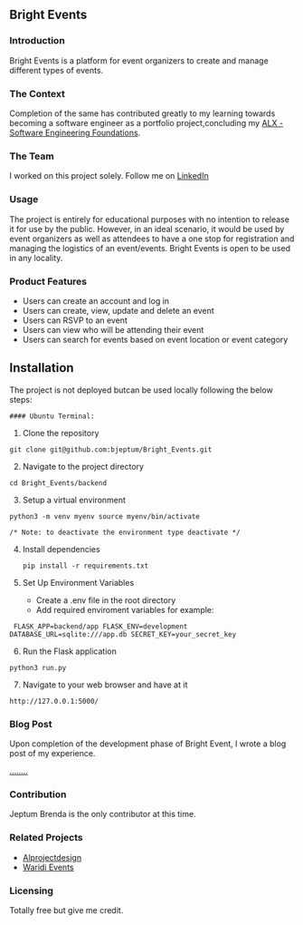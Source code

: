 ## Bright Events 

### Introduction

Bright Events is a platform for event organizers to create and manage different types of events.

### The Context

Completion of the same has contributed greatly to my learning towards becoming a software engineer as a portfolio project,concluding my [ALX -Software Engineering Foundations](https://www.alxafrica.com/learn/programming-development/).

### The Team

I worked on this project solely.
Follow me on [LinkedIn](https://www.linkedin.com/in/brenda-jeptum-8bab79120/)

### Usage

The project is entirely for educational purposes with no intention to release it for use by the public. However, in an ideal scenario, it would be used by event organizers as well as attendees  to have a one stop for registration and managing the logistics of an  event/events. Bright Events is open to be used in any locality.

### Product Features

- Users can create an account and log in
- Users can create, view, update and delete an event
- Users can RSVP to an event
- Users can view who will be attending their event
- Users can search for events based on event location or event category

## Installation

The project is not deployed butcan be used locally following the below steps:

    #### Ubuntu Terminal:

1.  Clone the repository

`
    git clone git@github.com:bjeptum/Bright_Events.git
    `
    
2. Navigate to the project directory 

`
    cd Bright_Events/backend
    `
    
3. Setup a virtual environment
   
`
    python3 -m venv myenv
    source myenv/bin/activate
    `

    
    /* Note: to deactivate the environment type deactivate */
   
4. Install dependencies

   `
   pip install -r requirements.txt
   `
   
5. Set Up Environment Variables

   - Create a .env file in the root directory
   - Add required enviroment variables for example:
  
  ` 
  FLASK_APP=backend/app
  FLASK_ENV=development
  DATABASE_URL=sqlite:///app.db
  SECRET_KEY=your_secret_key
  `
  
6. Run the Flask application
   
 `
 python3 run.py
 `
 
7. Navigate to your web browser and have at it
 
`
http://127.0.0.1:5000/
`

### Blog Post

Upon completion of the development phase of Bright Event, I wrote a blog post of my experience.

[........](...)


### Contribution 

Jeptum Brenda is the only contributor at this time.

### Related Projects

- [Alprojectdesign](https://www.alprojectsdesign.com/en/home/)
- [Waridi Events](https://www.waridievents.com/)


### Licensing

Totally free but give me credit.


